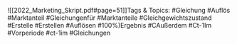 
![[2022_Marketing_Skript.pdf#page=51]]Tags & Topics:
   #Gleichung
   #Auflös
   #Marktanteil
   #Gleichungenfür
   #Marktanteile
   #Gleichgewichtszustand
   #Erstelle
   #Erstellen
   #Auflösen
   #100%)Ergebnis
   #CAußerdem
   #Ct-1Im
   #Vorperiode
   #ct-1im
   #Gleichungen
